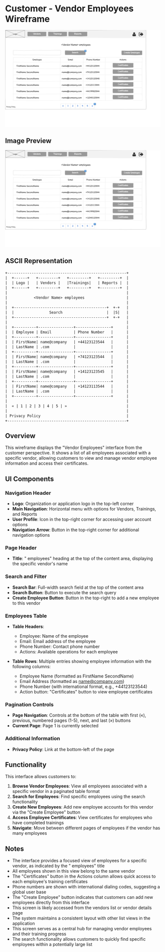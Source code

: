 # Customer - Vendor Employees Wireframe

![Customer - Vendor Employees](./c-vendor-employees.png)

## Image Preview

![Customer - Vendor Employees](./c-vendor-employees.png)

## ASCII Representation

```
+------------------------------------------------------+
|  +------+   +---------+   +---------+   +---------+  |
|  | Logo |   | Vendors |   |Trainings|   | Reports |  |
|  +------+   +---------+   +---------+   +---------+  |
|                                                      |
|            <Vendor Name> employees                   |
|                                                      |
|  +------------------------------------------+  +-+   |
|  |                Search                    |  |S|   |
|  +------------------------------------------+  +-+   |
|                                                      |
|  +----------+----------------+----------------+      |
|  | Employee | Email          | Phone Number   |      |
|  +----------+----------------+----------------+      |
|  | FirstName| name@company   | +44123123544   |      |
|  | LastName | .com           |                |      |
|  +----------+----------------+----------------+      |
|  | FirstName| name@company   | +74123123544   |      |
|  | LastName | .com           |                |      |
|  +----------+----------------+----------------+      |
|  | FirstName| name@company   | +14123123545   |      |
|  | LastName | .com           |                |      |
|  +----------+----------------+----------------+      |
|  | FirstName| name@company   | +14123113544   |      |
|  | LastName | .com           |                |      |
|  +----------+----------------+----------------+      |
|                                                      |
|  « | 1 | 2 | 3 | 4 | 5 | »                           |
|                                                      |
| Privacy Policy                                       |
+------------------------------------------------------+
```

## Overview

This wireframe displays the "Vendor Employees" interface from the customer perspective. It shows a list of all employees associated with a specific vendor, allowing customers to view and manage vendor employee information and access their certificates.

## UI Components

### Navigation Header
- **Logo**: Organization or application logo in the top-left corner
- **Main Navigation**: Horizontal menu with options for Vendors, Trainings, and Reports
- **User Profile**: Icon in the top-right corner for accessing user account options
- **Navigation Arrow**: Button in the top-right corner for additional navigation options

### Page Header
- **Title**: "<Vendor Name> employees" heading at the top of the content area, displaying the specific vendor's name

### Search and Filter
- **Search Bar**: Full-width search field at the top of the content area
- **Search Button**: Button to execute the search query
- **Create Employee Button**: Button in the top-right to add a new employee to this vendor

### Employees Table
- **Table Headers**:
  - Employee: Name of the employee
  - Email: Email address of the employee
  - Phone Number: Contact phone number
  - Actions: Available operations for each employee

- **Table Rows**: Multiple entries showing employee information with the following columns:
  - Employee Name (formatted as FirstName SecondName)
  - Email Address (formatted as name@company.com)
  - Phone Number (with international format, e.g., +44123123544)
  - Action button: "Certificates" button to view employee certificates

### Pagination Controls
- **Page Navigation**: Controls at the bottom of the table with first («), previous, numbered pages (1-5), next, and last (») buttons
- **Current Page**: Page 1 is currently selected

### Additional Information
- **Privacy Policy**: Link at the bottom-left of the page

## Functionality

This interface allows customers to:

1. **Browse Vendor Employees**: View all employees associated with a specific vendor in a paginated table format
2. **Search for Employees**: Find specific employees using the search functionality
3. **Create New Employees**: Add new employee accounts for this vendor via the "Create Employee" button
4. **Access Employee Certificates**: View certificates for employees who have completed trainings
5. **Navigate**: Move between different pages of employees if the vendor has many employees

## Notes

- The interface provides a focused view of employees for a specific vendor, as indicated by the "<Vendor Name> employees" title
- All employees shown in this view belong to the same vendor
- The "Certificates" button in the Actions column allows quick access to each employee's training certificates
- Phone numbers are shown with international dialing codes, suggesting a global user base
- The "Create Employee" button indicates that customers can add new employees directly from this interface
- This screen is likely accessed from the vendors list or vendor details page
- The system maintains a consistent layout with other list views in the application
- This screen serves as a central hub for managing vendor employees and their training progress
- The search functionality allows customers to quickly find specific employees within a potentially large list
